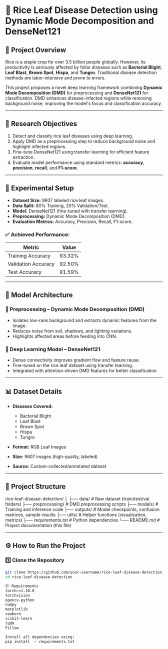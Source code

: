 # 🌾 Rice Leaf Disease Detection using Dynamic Mode Decomposition and DenseNet121

## 📌 Project Overview

Rice is a staple crop for over 3.5 billion people globally. However, its productivity is seriously affected by foliar diseases such as **Bacterial Blight**, **Leaf Blast**, **Brown Spot**, **Hispa**, and **Tungro**. Traditional disease detection methods are labor-intensive and prone to errors.

This project proposes a novel deep learning framework combining **Dynamic Mode Decomposition (DMD)** for preprocessing and **DenseNet121** for classification. DMD enhances disease-infected regions while removing background noise, improving the model's focus and classification accuracy.

---

## 🎯 Research Objectives

1. Detect and classify rice leaf diseases using deep learning.
2. Apply DMD as a preprocessing step to reduce background noise and highlight infected regions.
3. Fine-tune DenseNet121 using transfer learning for efficient feature extraction.
4. Evaluate model performance using standard metrics: **accuracy**, **precision**, **recall**, and **F1-score**.

---

## 🧪 Experimental Setup

- **Dataset Size:** 9607 labeled rice leaf images.
- **Data Split:** 80% Training, 20% Validation/Test.
- **Model:** DenseNet121 (fine-tuned with transfer learning).
- **Preprocessing:** Dynamic Mode Decomposition (DMD).
- **Evaluation Metrics:** Accuracy, Precision, Recall, F1-score.

### ✅ Achieved Performance:
| Metric         | Value     |
|----------------|-----------|
| Training Accuracy | 93.32%    |
| Validation Accuracy | 92.50% |
| Test Accuracy     | 91.59%    |

---

## 🧠 Model Architecture

### 🔹 Preprocessing – Dynamic Mode Decomposition (DMD)
- Isolates low-rank background and extracts dynamic features from the image.
- Reduces noise from soil, shadows, and lighting variations.
- Highlights affected areas before feeding into CNN.

### 🔹 Deep Learning Model – DenseNet121
- Dense connectivity improves gradient flow and feature reuse.
- Fine-tuned on the rice leaf dataset using transfer learning.
- Integrated with attention-driven DMD features for better classification.

---

## 📊 Dataset Details

- **Diseases Covered:**  
  - Bacterial Blight  
  - Leaf Blast  
  - Brown Spot  
  - Hispa  
  - Tungro

- **Format:** RGB Leaf Images  
- **Size:** 9607 images (high-quality, labeled)  
- **Source:** Custom-collected/annotated dataset  

---

## 📁 Project Structure
rice-leaf-disease-detection/
│
├── data/ # Raw dataset (train/test/val folders)
├── preprocessing/ # DMD preprocessing scripts
├── models/ # Training and inference code
├── outputs/ # Model checkpoints, confusion matrices, sample results
├── utils/ # Helper functions (visualization, metrics)
├── requirements.txt # Python dependencies
└── README.md # Project documentation (this file)


---

## ⚙️ How to Run the Project

### 1️⃣ Clone the Repository
```bash
git clone https://github.com/your-username/rice-leaf-disease-detection.git
cd rice-leaf-disease-detection

📦 Requirements
torch>=1.10.0
torchvision
opencv-python
numpy
matplotlib
seaborn
scikit-learn
tqdm
Pillow

Install all dependencies using:
pip install -r requirements.txt
